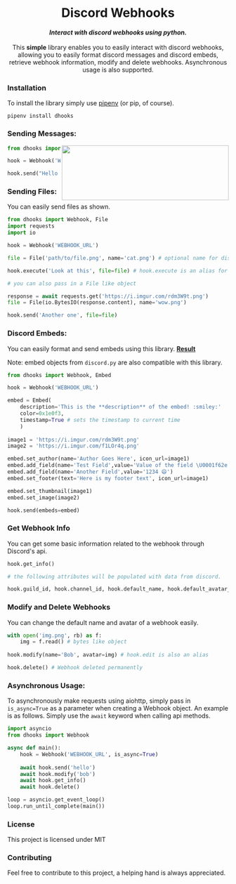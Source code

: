 
<h1 align="center">Discord Webhooks</h1>

<div align="center">
    <strong><i>Interact with discord webhooks using python.</i></strong>
</div>
<br>
<div align="center">
    This <strong>simple</strong> library enables you to easily interact with discord webhooks, allowing you to easily format discord messages and discord embeds, retrieve webhook information, modify and delete webhooks. Asynchronous usage is also supported.
</div>




### Installation
To install the library simply use [pipenv](http://pipenv.org/) (or pip, of course).

```
pipenv install dhooks
```

### Sending Messages:

<img src='https://i.imgur.com/8wu283y.png' align='right' width='380' height='125'>

```py
from dhooks import Webhook

hook = Webhook('WEBHOOK_URL')

hook.send("Hello there! I'm a webhook :open_mouth:")
```

### Sending Files:
You can easily send files as shown.
```py
from dhooks import Webhook, File
import requests
import io

hook = Webhook('WEBHOOK_URL')

file = File('path/to/file.png', name='cat.png') # optional name for discord

hook.execute('Look at this', file=file) # hook.execute is an alias for hook.send

# you can also pass in a File like object

response = await requests.get('https://i.imgur.com/rdm3W9t.png')
file = File(io.BytesIO(response.content), name='wow.png')

hook.send('Another one', file=file)
```

### Discord Embeds:
You can easily format and send embeds using this library. [**Result**](https://i.imgur.com/8Ms4OID.png)

Note: embed objects from `discord.py` are also compatible with this library.
```py
from dhooks import Webhook, Embed

hook = Webhook('WEBHOOK_URL')

embed = Embed(
    description='This is the **description** of the embed! :smiley:'
    color=0x1e0f3,
    timestamp=True # sets the timestamp to current time
    )
   
image1 = 'https://i.imgur.com/rdm3W9t.png'
image2 = 'https://i.imgur.com/f1LOr4q.png'

embed.set_author(name='Author Goes Here', icon_url=image1)
embed.add_field(name='Test Field',value='Value of the field \U0001f62e')
embed.add_field(name='Another Field',value='1234 😄')
embed.set_footer(text='Here is my footer text', icon_url=image1)

embed.set_thumbnail(image1)
embed.set_image(image2)

hook.send(embeds=embed)
```

### Get Webhook Info
You can get some basic information related to the webhook through Discord's api.

```py
hook.get_info()

# the following attributes will be populated with data from discord.

hook.guild_id, hook.channel_id, hook.default_name, hook.default_avatar_url 
```

### Modify and Delete Webhooks
You can change the default name and avatar of a webhook easily.
```py
with open('img.png', rb) as f:
    img = f.read() # bytes like object
    
hook.modify(name='Bob', avatar=img) # hook.edit is also an alias

hook.delete() # Webhook deleted permanently
```

### Asynchronous Usage:

To asynchronously make requests using aiohttp, simply pass in `is_async=True` as a parameter when creating a Webhook object. An example is as follows. Simply use the `await` keyword when calling api methods.

```py
import asyncio
from dhooks import Webhook

async def main():
    hook = Webhook('WEBHOOK_URL', is_async=True)
    
    await hook.send('hello') 
    await hook.modify('bob')
    await hook.get_info()
    await hook.delete()

loop = asyncio.get_event_loop()
loop.run_until_complete(main())
```

### License
This project is licensed under MIT

### Contributing
Feel free to contribute to this project, a helping hand is always appreciated.

